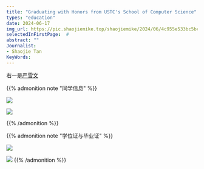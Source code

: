 ```yaml
---
title: "Graduating with Honors from USTC's School of Computer Science"
types: "education"
date: 2024-06-17
img_url: https://pic.shaojiemike.top/shaojiemike/2024/06/4c955e533bc5bc4450fb78e05cede766.jpg
selectedInFirstPage:  # 
abstract: ""
Journalist:
- Shaojie Tan
KeyWords:
---
```


右一是[严雪文](https://space.bilibili.com/5105322?spm_id_from=333.337.0.0)

{{% admonition note "同学信息" %}}

![](https://pic.shaojiemike.top/shaojiemike/2024/06/2f24a105c51ffff8ec62f4ea3a311deb.jpg)

![](https://pic.shaojiemike.top/shaojiemike/2024/06/00850255b4241280e494f9b09407d50d.jpg)

{{% /admonition %}}

{{% admonition note "学位证与毕业证" %}}

![](https://pic.shaojiemike.top/shaojiemike/2024/07/2e0358fc278fbdfaf7b1345fae15fffe.jpg)

![](https://pic.shaojiemike.top/shaojiemike/2024/07/02f84f844938edf91eb2d27380a217f3.jpg)
{{% /admonition %}}

